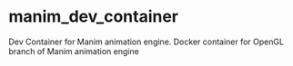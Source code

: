 # manim_dev_container
Dev Container for Manim animation engine. Docker container for OpenGL branch of Manim animation engine
